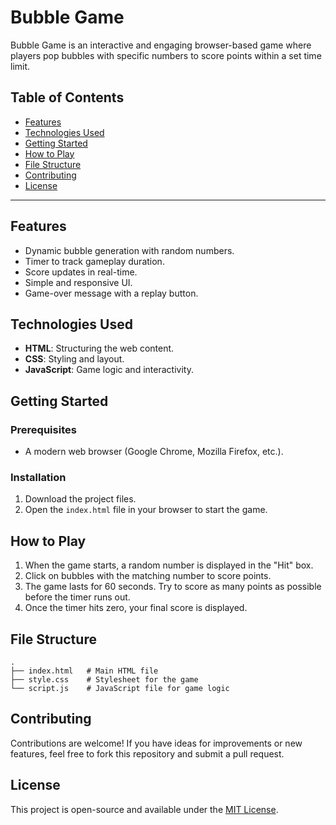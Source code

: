 # Bubble Game

Bubble Game is an interactive and engaging browser-based game where players pop bubbles with specific numbers to score points within a set time limit.

## Table of Contents
- [Features](#features)
- [Technologies Used](#technologies-used)
- [Getting Started](#getting-started)
- [How to Play](#how-to-play)
- [File Structure](#file-structure)
- [Contributing](#contributing)
- [License](#license)

---

## Features
- Dynamic bubble generation with random numbers.
- Timer to track gameplay duration.
- Score updates in real-time.
- Simple and responsive UI.
- Game-over message with a replay button.

## Technologies Used
- **HTML**: Structuring the web content.
- **CSS**: Styling and layout.
- **JavaScript**: Game logic and interactivity.

## Getting Started

### Prerequisites
- A modern web browser (Google Chrome, Mozilla Firefox, etc.).

### Installation
1. Download the project files.
2. Open the `index.html` file in your browser to start the game.

## How to Play
1. When the game starts, a random number is displayed in the "Hit" box.
2. Click on bubbles with the matching number to score points.
3. The game lasts for 60 seconds. Try to score as many points as possible before the timer runs out.
4. Once the timer hits zero, your final score is displayed.

## File Structure
```plaintext
.
├── index.html   # Main HTML file
├── style.css    # Stylesheet for the game
└── script.js    # JavaScript file for game logic
```

## Contributing
Contributions are welcome! If you have ideas for improvements or new features, feel free to fork this repository and submit a pull request.

## License
This project is open-source and available under the [MIT License](LICENSE).
